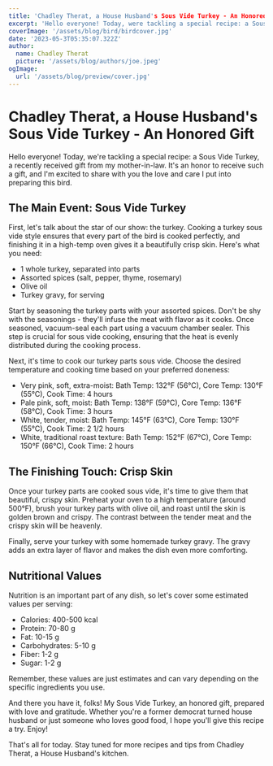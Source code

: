 ```yaml
---
title: 'Chadley Therat, a House Husband's Sous Vide Turkey - An Honored Gift'
excerpt: 'Hello everyone! Today, were tackling a special recipe: a Sous Vide Turkey, a recently received gift from my mother-in-law. It's an honor to receive such a gift, and I'm excited to share with you the love and care I put into preparing this bird.
coverImage: '/assets/blog/bird/birdcover.jpg'
date: '2023-05-3T05:35:07.322Z'
author:
  name: Chadley Therat
  picture: '/assets/blog/authors/joe.jpeg'
ogImage:
  url: '/assets/blog/preview/cover.jpg'
---
```

# Chadley Therat, a House Husband's Sous Vide Turkey - An Honored Gift

Hello everyone! Today, we're tackling a special recipe: a Sous Vide Turkey, a recently received gift from my mother-in-law. It's an honor to receive such a gift, and I'm excited to share with you the love and care I put into preparing this bird.

## The Main Event: Sous Vide Turkey

First, let's talk about the star of our show: the turkey. Cooking a turkey sous vide style ensures that every part of the bird is cooked perfectly, and finishing it in a high-temp oven gives it a beautifully crisp skin. Here's what you need:

- 1 whole turkey, separated into parts
- Assorted spices (salt, pepper, thyme, rosemary)
- Olive oil
- Turkey gravy, for serving

Start by seasoning the turkey parts with your assorted spices. Don't be shy with the seasonings - they'll infuse the meat with flavor as it cooks. Once seasoned, vacuum-seal each part using a vacuum chamber sealer. This step is crucial for sous vide cooking, ensuring that the heat is evenly distributed during the cooking process.

Next, it's time to cook our turkey parts sous vide. Choose the desired temperature and cooking time based on your preferred doneness:

- Very pink, soft, extra-moist: Bath Temp: 132°F (56°C), Core Temp: 130°F (55°C), Cook Time: 4 hours
- Pale pink, soft, moist: Bath Temp: 138°F (59°C), Core Temp: 136°F (58°C), Cook Time: 3 hours
- White, tender, moist: Bath Temp: 145°F (63°C), Core Temp: 130°F (55°C), Cook Time: 2 1/2 hours
- White, traditional roast texture: Bath Temp: 152°F (67°C), Core Temp: 150°F (66°C), Cook Time: 2 hours

## The Finishing Touch: Crisp Skin

Once your turkey parts are cooked sous vide, it's time to give them that beautiful, crispy skin. Preheat your oven to a high temperature (around 500°F), brush your turkey parts with olive oil, and roast until the skin is golden brown and crispy. The contrast between the tender meat and the crispy skin will be heavenly.

Finally, serve your turkey with some homemade turkey gravy. The gravy adds an extra layer of flavor and makes the dish even more comforting.

## Nutritional Values

Nutrition is an important part of any dish, so let's cover some estimated values per serving:

- Calories: 400-500 kcal
- Protein: 70-80 g
- Fat: 10-15 g
- Carbohydrates: 5-10 g
- Fiber: 1-2 g
- Sugar: 1-2 g

Remember, these values are just estimates and can vary depending on the specific ingredients you use.

And there you have it, folks! My Sous Vide Turkey, an honored gift, prepared with love and gratitude. Whether you're a former democrat turned house husband or just someone who loves good food, I hope you'll give this recipe a try. Enjoy!

That's all for today. Stay tuned for more recipes and tips from Chadley Therat, a House Husband's kitchen.
